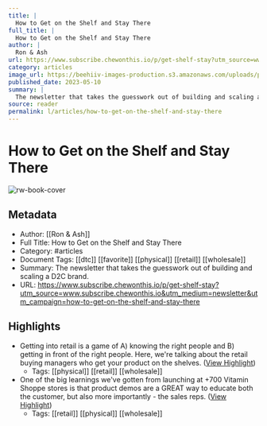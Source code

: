 ```yaml
---
title: |
  How to Get on the Shelf and Stay There
full_title: |
  How to Get on the Shelf and Stay There
author: |
  Ron & Ash
url: https://www.subscribe.chewonthis.io/p/get-shelf-stay?utm_source=www.subscribe.chewonthis.io&utm_medium=newsletter&utm_campaign=how-to-get-on-the-shelf-and-stay-there
category: articles
image_url: https://beehiiv-images-production.s3.amazonaws.com/uploads/publication/thumbnail/f64b1f3b-b81a-4ab9-8e74-b790b141e9b9/landscape_coverphoto.png
published_date: 2023-05-10
summary: |
  The newsletter that takes the guesswork out of building and scaling a D2C brand. 
source: reader
permalink: l/articles/how-to-get-on-the-shelf-and-stay-there
---
```

# How to Get on the Shelf and Stay There

![rw-book-cover](https://beehiiv-images-production.s3.amazonaws.com/uploads/publication/thumbnail/f64b1f3b-b81a-4ab9-8e74-b790b141e9b9/landscape_coverphoto.png)

## Metadata
- Author: [[Ron & Ash]]
- Full Title: How to Get on the Shelf and Stay There
- Category: #articles
- Document Tags: [[dtc]] [[favorite]] [[physical]] [[retail]] [[wholesale]] 
- Summary: The newsletter that takes the guesswork out of building and scaling a D2C brand. 
- URL: https://www.subscribe.chewonthis.io/p/get-shelf-stay?utm_source=www.subscribe.chewonthis.io&utm_medium=newsletter&utm_campaign=how-to-get-on-the-shelf-and-stay-there

## Highlights
- Getting into retail is a game of A) knowing the right people and B) getting in front of the right people. Here, we're talking about the retail buying managers who get your product on the shelves. ([View Highlight](https://read.readwise.io/read/01h2d334gsxk12z904p1d4qfzw))
    - Tags: [[physical]] [[retail]] [[wholesale]] 
- One of the big learnings we've gotten from launching at +700 Vitamin Shoppe stores is that product demos are a GREAT way to educate both the customer, but also more importantly - the sales reps. ([View Highlight](https://read.readwise.io/read/01h2d35fa9zf18x627veywvg14))
    - Tags: [[retail]] [[physical]] [[wholesale]] 


